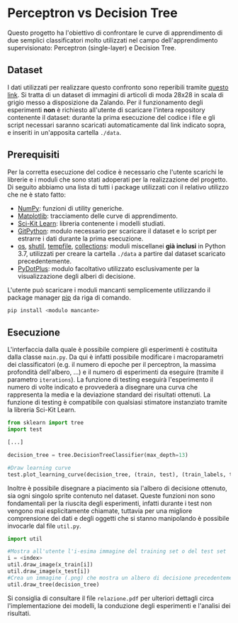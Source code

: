 # Perceptron vs Decision Tree

Questo progetto ha l'obiettivo di confrontare le curve di apprendimento di due semplici classificatori molto utilizzati nel campo dell'apprendimento supervisionato: Perceptron (single-layer) e Decision Tree.

## Dataset

I dati utilizzati per realizzare questo confronto sono reperibili tramite [questo link](https://github.com/zalandoresearch/fashion-mnist). Si tratta di un dataset di immagini di articoli di moda 28x28 in scala di grigio messo a disposizione da Zalando. Per il funzionamento degli esperimenti **non** è richiesto all'utente di scaricare l'intera repository contenente il dataset: durante la prima esecuzione del codice i file e gli script necessari saranno scaricati automaticamente dal link indicato sopra, e inseriti in un'apposita cartella `./data`.

## Prerequisiti

Per la corretta esecuzione del codice è necessario che l'utente scarichi le librerie e i moduli che sono stati adoperati per la realizzazione del progetto. Di seguito abbiamo una lista di tutti i package utilizzati con il relativo utilizzo che ne è stato fatto:

- [NumPy](http://www.numpy.org): funzioni di utility generiche.
- [Matplotlib](https://matplotlib.org): tracciamento delle curve di apprendimento.
- [Sci-Kit Learn](https://scikit-learn.org/stable/index.html#): libreria contenente i modelli studiati.
- [GitPython](https://gitpython.readthedocs.io/en/stable/): modulo necessario per scaricare il dataset e lo script per estrarre i dati durante la prima esecuzione.
- [os](https://docs.python.org/3/library/os.html#module-os), [shutil](https://docs.python.org/3/library/shutil.html#module-shutil), [tempfile](https://docs.python.org/3/library/tempfile.html#module-tempfile), [collections](https://docs.python.org/3/library/collections.html#module-collections): moduli miscellanei **già inclusi** in Python 3.7, utilizzati per creare la cartella `./data` a partire dal dataset scaricato precedentemente.
- [PyDotPlus](https://pydotplus.readthedocs.io): modulo facoltativo utilizzato esclusivamente per la visualizzazione degli alberi di decisione.

L'utente può scaricare i moduli mancanti semplicemente utilizzando il package manager [pip](https://pip.pypa.io/en/stable/) da riga di comando.

```bash
pip install <modulo mancante>
```

## Esecuzione
L'interfaccia dalla quale è possibile compiere gli esperimenti è costituita dalla classe `main.py`. Da qui è infatti possibile modificare i macroparametri dei classificatori (e.g. il numero di epoche per il perceptron, la massima profondità dell'albero, ...) e il numero di esperimenti da eseguire (tramite il parametro `iterations`). La funzione di testing eseguirà l'esperimento il numero di volte indicato e provvederà a disegnare una curva che rappresenta la media e la deviazione standard dei risultati ottenuti. La funzione di testing è compatibile con qualsiasi stimatore instanziato tramite la libreria Sci-Kit Learn.

```python
from sklearn import tree
import test

[...]

decision_tree = tree.DecisionTreeClassifier(max_depth=13)

#Draw learning curve
test.plot_learning_curve(decision_tree, (train, test), (train_labels, test_labels), iterations = 30)
```

Inoltre è possibile disegnare a piacimento sia l'albero di decisione ottenuto, sia ogni singolo sprite contenuto nel dataset. Queste funzioni non sono fondamentali per la riuscita degli esperimenti, infatti durante i test non vengono mai esplicitamente chiamate, tuttavia per una migliore comprensione dei dati e degli oggetti che si stanno manipolando è possibile invocarle dal file `util.py`.


```python
import util

#Mostra all'utente l'i-esima immagine del training set o del test set
i = <index>
util.draw_image(x_train[i])
util.draw_image(x_test[i])
#Crea un immagine (.png) che mostra un albero di decisione precedentemente istanziato
util.draw_tree(decision_tree)
```

Si consiglia di consultare il file `relazione.pdf` per ulteriori dettagli circa l'implementazione dei modelli, la conduzione degli esperimenti e l'analisi dei risultati.

